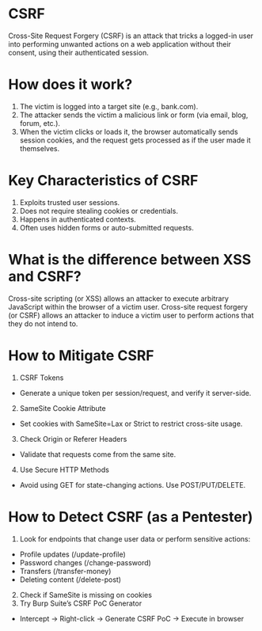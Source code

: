 # CSRF 
Cross-Site Request Forgery (CSRF) is an attack that tricks a logged-in user into performing unwanted actions on a web application without their consent, using their authenticated session.

# How does it work?
1. The victim is logged into a target site (e.g., bank.com).
2. The attacker sends the victim a malicious link or form (via email, blog, forum, etc.).
3. When the victim clicks or loads it, the browser automatically sends session cookies, and the request gets processed as if the user made it themselves.


# Key Characteristics of CSRF
1. Exploits trusted user sessions.
2. Does not require stealing cookies or credentials.
3. Happens in authenticated contexts.
4. Often uses hidden forms or auto-submitted requests.


# What is the difference between XSS and CSRF?
Cross-site scripting (or XSS) allows an attacker to execute arbitrary JavaScript within the browser of a victim user.
Cross-site request forgery (or CSRF) allows an attacker to induce a victim user to perform actions that they do not intend to. 


# How to Mitigate CSRF
1.  CSRF Tokens
- Generate a unique token per session/request, and verify it server-side.
2. SameSite Cookie Attribute
- Set cookies with SameSite=Lax or Strict to restrict cross-site usage.
3. Check Origin or Referer Headers
- Validate that requests come from the same site.
4. Use Secure HTTP Methods
- Avoid using GET for state-changing actions. Use POST/PUT/DELETE.


# How to Detect CSRF (as a Pentester)
1. Look for endpoints that change user data or perform sensitive actions:
- Profile updates (/update-profile)
- Password changes (/change-password)
- Transfers (/transfer-money)
- Deleting content (/delete-post)
2. Check if SameSite is missing on cookies
3. Try Burp Suite’s CSRF PoC Generator
- Intercept → Right-click → Generate CSRF PoC → Execute in browser











